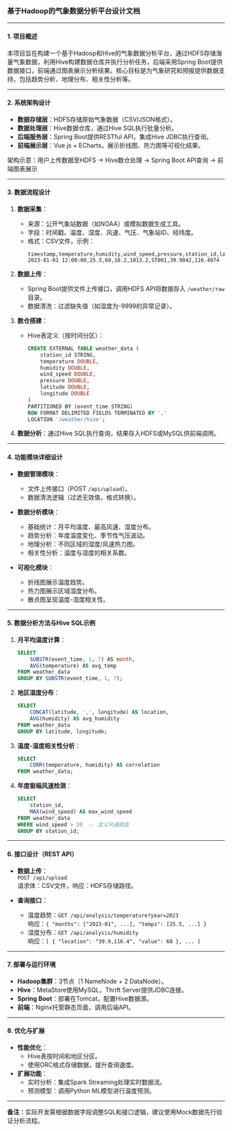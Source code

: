 ### 基于Hadoop的气象数据分析平台设计文档

---

#### **1. 项目概述**
本项目旨在构建一个基于Hadoop和Hive的气象数据分析平台，通过HDFS存储海量气象数据，利用Hive构建数据仓库并执行分析任务，后端采用Spring Boot提供数据接口，前端通过图表展示分析结果。核心目标是为气象研究和预报提供数据支持，包括趋势分析、地理分布、相关性分析等。

---

#### **2. 系统架构设计**
- **数据存储层**：HDFS存储原始气象数据（CSV/JSON格式）。
- **数据处理层**：Hive数据仓库，通过Hive SQL执行批量分析。
- **后端服务层**：Spring Boot提供RESTful API，集成Hive JDBC执行查询。
- **前端展示层**：Vue.js + ECharts，展示折线图、热力图等可视化结果。

架构示意：用户上传数据至HDFS → Hive数仓处理 → Spring Boot API查询 → 前端图表展示

---

#### **3. 数据流程设计**
1. **数据采集**：  
   - 来源：公开气象站数据（如NOAA）或模拟数据生成工具。  
   - 字段：时间戳、温度、湿度、风速、气压、气象站ID、经纬度。  
   - 格式：CSV文件，示例：  
     ```csv
     timestamp,temperature,humidity,wind_speed,pressure,station_id,latitude,longitude
     2023-01-01 12:00:00,25.5,60,10.2,1013.2,ST001,39.9042,116.4074
     ```

2. **数据上传**：  
   - Spring Boot提供文件上传接口，调用HDFS API将数据存入 `/weather/raw` 目录。  
   - 数据清洗：过滤缺失值（如湿度为-9999的异常记录）。

3. **数仓搭建**：  
   - Hive表定义（按时间分区）：  
     ```sql
     CREATE EXTERNAL TABLE weather_data (
         station_id STRING,
         temperature DOUBLE,
         humidity DOUBLE,
         wind_speed DOUBLE,
         pressure DOUBLE,
         latitude DOUBLE,
         longitude DOUBLE
     )
     PARTITIONED BY (event_time STRING)
     ROW FORMAT DELIMITED FIELDS TERMINATED BY ','
     LOCATION '/weather/hive';
     ```

4. **数据分析**：通过Hive SQL执行查询，结果存入HDFS或MySQL供前端调用。

---

#### **4. 功能模块详细设计**
- **数据管理模块**：  
  - 文件上传接口（POST `/api/upload`）。  
  - 数据清洗逻辑（过滤无效值，格式转换）。  

- **数据分析模块**：  
  - 基础统计：月平均温度、最高风速、湿度分布。  
  - 趋势分析：年度温度变化、季节性气压波动。  
  - 地理分析：不同区域的湿度/风速热力图。  
  - 相关性分析：温度与湿度的相关系数。  

- **可视化模块**：  
  - 折线图展示温度趋势。  
  - 热力图展示区域湿度分布。  
  - 散点图呈现温度-湿度相关性。  

---

#### **5. 数据分析方法与Hive SQL示例**
1. **月平均温度计算**：  
   ```sql
   SELECT 
       SUBSTR(event_time, 1, 7) AS month,
       AVG(temperature) AS avg_temp
   FROM weather_data
   GROUP BY SUBSTR(event_time, 1, 7);
   ```

2. **地区湿度分布**：  
   ```sql
   SELECT 
       CONCAT(latitude, ',', longitude) AS location,
       AVG(humidity) AS avg_humidity
   FROM weather_data
   GROUP BY latitude, longitude;
   ```

3. **温度-湿度相关性分析**：  
   ```sql
   SELECT 
       CORR(temperature, humidity) AS correlation
   FROM weather_data;
   ```

4. **年度极端风速检测**：  
   ```sql
   SELECT 
       station_id,
       MAX(wind_speed) AS max_wind_speed
   FROM weather_data
   WHERE wind_speed > 20  -- 定义风速阈值
   GROUP BY station_id;
   ```

---

#### **6. 接口设计（REST API）**
- **数据上传**：  
  `POST /api/upload`  
  请求体：CSV文件，响应：HDFS存储路径。  

- **查询接口**：  
  - 温度趋势：`GET /api/analysis/temperature?year=2023`  
    响应：`{ "months": ["2023-01", ...], "temps": [25.5, ...] }`  
  - 湿度分布：`GET /api/analysis/humidity`  
    响应：`[ { "location": "39.9,116.4", "value": 60 }, ... ]`  

---

#### **7. 部署与运行环境**
- **Hadoop集群**：3节点（1 NameNode + 2 DataNode）。  
- **Hive**：MetaStore使用MySQL，Thrift Server提供JDBC连接。  
- **Spring Boot**：部署在Tomcat，配置Hive数据源。  
- **前端**：Nginx托管静态页面，调用后端API。  

---

#### **8. 优化与扩展**
- **性能优化**：  
  - Hive表按时间和地区分区。  
  - 使用ORC格式存储数据，提升查询速度。  
- **扩展功能**：  
  - 实时分析：集成Spark Streaming处理实时数据流。  
  - 预测模型：调用Python ML模型进行温度预测。  

---

**备注**：实际开发需根据数据字段调整SQL和接口逻辑，建议使用Mock数据先行验证分析流程。